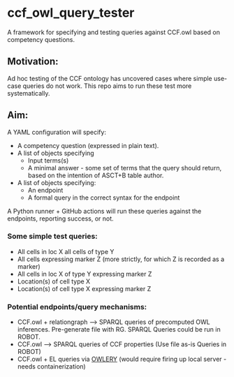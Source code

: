 # ccf_owl_query_tester
A framework for specifying and testing queries against CCF.owl based on competency questions.

## Motivation:

Ad hoc testing of the CCF ontology has uncovered cases where simple use-case queries do not work.  This repo aims to run these test more systematically.

## Aim:

A YAML configuration will specify:

* A competency question (expressed in plain text).  
* A list of objects specifying
   * Input terms(s)
   * A minimal answer - some set of terms that the  query should return, based on the intention of ASCT+B table author.
* A list of objects specifying:
  * An endpoint
  * A formal query in the correct syntax for the endpoint
  
A Python runner + GitHub actions will run these queries against the endpoints, reporting success, or not.

### Some simple test queries:
* All cells in loc X all cells of type Y
* All cells expressing marker Z (more strictly, for which Z is recorded as a marker)
* All cells in loc X of type Y expressing marker Z
* Location(s) of cell type X
* Location(s) of cell type X expressing marker Z
 
### Potential endpoints/query mechanisms:
* CCF.owl + relationgraph --> SPARQL queries of precomputed OWL inferences.  Pre-generate file with RG. SPARQL Queries could be run in ROBOT.
* CCF.owl --> SPARQL queries of CCF properties (Use file as-is Queries in ROBOT)
* CCF.owl + EL queries via [OWLERY](https://github.com/phenoscape/owlery) (would require firing up local server - needs containerization)

